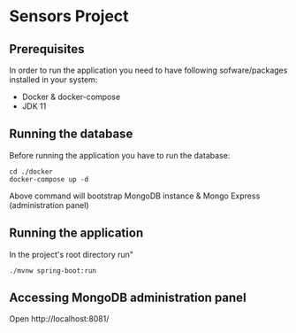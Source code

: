 # Sensors Project

## Prerequisites

In order to run the application you need to have following sofware/packages
installed in your system:

- Docker & docker-compose
- JDK 11 



## Running the database

Before running the application you have to run the database:
```
cd ./docker
docker-compose up -d
```
Above command will bootstrap MongoDB instance & Mongo Express (administration panel)

## Running the application
In the project's root directory run"
```
./mvnw spring-boot:run
```

## Accessing MongoDB administration panel
Open http://localhost:8081/
